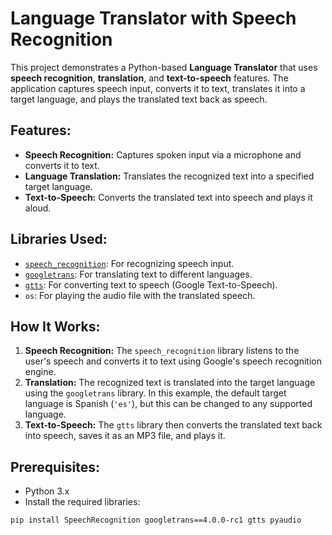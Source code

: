 # Language Translator with Speech Recognition

This project demonstrates a Python-based **Language Translator** that uses **speech recognition**, **translation**, and **text-to-speech** features. The application captures speech input, converts it to text, translates it into a target language, and plays the translated text back as speech.

## Features:
- **Speech Recognition:** Captures spoken input via a microphone and converts it to text.
- **Language Translation:** Translates the recognized text into a specified target language.
- **Text-to-Speech:** Converts the translated text into speech and plays it aloud.

## Libraries Used:
- [`speech_recognition`](https://pypi.org/project/SpeechRecognition/): For recognizing speech input.
- [`googletrans`](https://pypi.org/project/googletrans/): For translating text to different languages.
- [`gtts`](https://pypi.org/project/gTTS/): For converting text to speech (Google Text-to-Speech).
- `os`: For playing the audio file with the translated speech.

## How It Works:
1. **Speech Recognition:** The `speech_recognition` library listens to the user's speech and converts it to text using Google's speech recognition engine.
2. **Translation:** The recognized text is translated into the target language using the `googletrans` library. In this example, the default target language is Spanish (`'es'`), but this can be changed to any supported language.
3. **Text-to-Speech:** The `gtts` library then converts the translated text back into speech, saves it as an MP3 file, and plays it.

## Prerequisites:
- Python 3.x
- Install the required libraries:

```bash
pip install SpeechRecognition googletrans==4.0.0-rc1 gtts pyaudio
